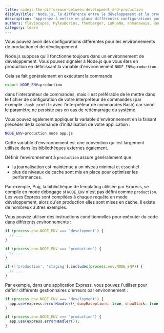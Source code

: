 ```yaml
---
title: nodejs-the-difference-between-development-and-production
displayTitle: 'Node.js, la différence entre le développement et la production'
description: 'Apprenez à mettre en place différentes configurations pour les environnements de production et de développement.'
authors: flaviocopes, MylesBorins, fhemberger, LaRuaNa, ahmadawais, RenanTKN, AugustinMauroy
category: learn
---
```


Vous pouvez avoir des configurations différentes pour les environnements de production et de développement.

Node.js suppose qu'il fonctionne toujours dans un environnement de développement.
Vous pouvez signaler à Node.js que vous êtes en production en définissant la variable d'environnement `NODE_ENV=production`.

Cela se fait généralement en exécutant la commande

```bash
export NODE_ENV=production
```

dans l'interpréteur de commandes, mais il est préférable de le mettre dans le fichier de configuration de votre interpréteur de commandes (par exemple `.bash_profile` avec l'interpréteur de commandes Bash) car sinon le paramètre ne persiste pas en cas de redémarrage du système.

Vous pouvez également appliquer la variable d'environnement en la faisant précéder de la commande d'initialisation de votre application :

```bash
NODE_ENV=production node app.js
```

Cette variable d'environnement est une convention qui est largement utilisée dans les bibliothèques externes également.

Définir l'environnement à `production` assure généralement que

* la journalisation est maintenue à un niveau minimal et essentiel
* plus de niveaux de cache sont mis en place pour optimiser les performances.

Par exemple, Pug, la bibliothèque de templating utilisée par Express, se compile en mode débogage si `NODE_ENV` n'est pas défini comme `production`. Les vues Express sont compilées à chaque requête en mode développement, alors qu'en production elles sont mises en cache. Il existe de nombreux autres exemples.

Vous pouvez utiliser des instructions conditionnelles pour exécuter du code dans différents environnements :

```js
if (process.env.NODE_ENV === 'development') {
  // ...
}

if (process.env.NODE_ENV === 'production') {
  // ...
}

if (['production', 'staging'].includes(process.env.NODE_ENV)) {
  // ...
}
```

Par exemple, dans une application Express, vous pouvez l'utiliser pour définir différents gestionnaires d'erreurs par environnement :

```js
if (process.env.NODE_ENV === 'development') {
  app.use(express.errorHandler({ dumpExceptions: true, showStack: true }));
}

if (process.env.NODE_ENV === 'production') {
  app.use(express.errorHandler());
}
```
